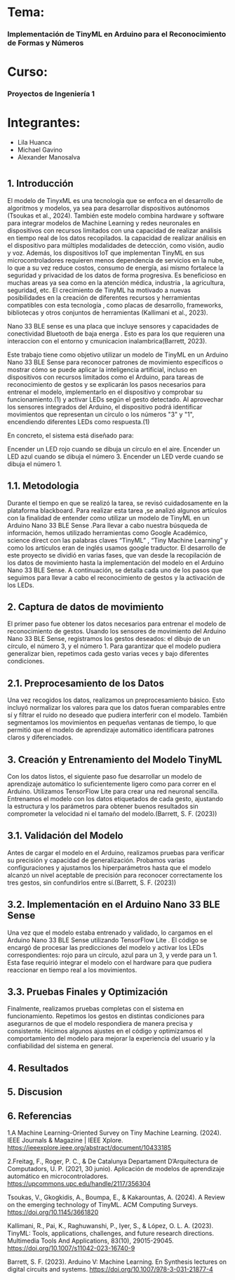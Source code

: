 # Tema:
### Implementación de TinyML en Arduino para el Reconocimiento de Formas y Números

# **Curso:**
### Proyectos de Ingeniería 1

# **Integrantes:**
- Lila Huanca
- Michael Gavino
- Alexander Manosalva

#


## **1. Introducción**

El modelo de TinyxML  es una  tecnología que se enfoca en el desarrollo de algoritmos  y modelos, ya sea  para desarrollar dispositivos autónomos (Tsoukas et al., 2024). También este modelo combina hardware y software para integrar modelos de Machine Learning y redes neuronales en dispositivos con recursos limitados  con   una  capacidad de  realizar análisis en tiempo real de los datos recopilados. la capacidad de realizar análisis en el dispositivo para múltiples modalidades de detección, como visión, audio y voz. Además, los dispositivos IoT que implementan TinyML en sus microcontroladores requieren menos dependencia de servicios en la nube, lo que a su vez reduce costos, consumo de energía, asi mismo fortalece la seguridad y privacidad de los datos de forma progresiva. Es beneficioso en muchas areas ya sea como  en la atención médica, industria , la agricultura, seguridad, etc. El crecimiento de TinyML  ha motivado a  nuevas  posibilidades  en la creación de diferentes recursos y herramientas compatibles con esta tecnología , como placas de desarrollo, frameworks, bibliotecas y otros conjuntos de herramientas (Kallimani et al., 2023).

Nano 33 BLE sense es una placa que incluye sensores y capacidades de conectividad Bluetooth de baja energa . Esto es para los que requieren una interaccion con el entorno y cmunicacion inalambrica(Barrett, 2023).

Este trabajo tiene como objetivo utilizar un modelo de TinyML en un Arduino Nano 33 BLE Sense para reconocer patrones de movimiento específicos  o mostrar cómo se puede aplicar la inteligencia artificial, incluso en dispositivos con recursos limitados como el Arduino, para tareas de reconocimiento de gestos y se explicarán los pasos necesarios para entrenar el modelo, implementarlo en el dispositivo y comprobar su funcionamiento.(1) y activar LEDs según el gesto detectado. Al aprovechar los sensores integrados del Arduino, el dispositivo podrá identificar movimientos que representan un círculo o los números "3" y "1", encendiendo diferentes LEDs como respuesta.(1) 

En concreto, el sistema está diseñado para:

Encender un LED rojo cuando se dibuja un círculo en el aire.
Encender un LED azul cuando se dibuja el número 3.
Encender un LED verde cuando se dibuja el número 1.

## **1.1. Metodologia**


Durante el tiempo en que se realizó la tarea, se revisó cuidadosamente en la plataforma blackboard.  Para realizar esta tarea ,se analizó algunos artículos con la finalidad de entender  como utilizar un modelo de TinyML en un Arduino Nano 33 BLE Sense .Para llevar a cabo nuestra búsqueda de información, hemos utilizado herramientas como Google Académico, science direct con  las palabras claves “TinyML” , “Tiny Machine Learning” y como los artículos eran de inglés usamos google traductor. 
El desarrollo de este proyecto se dividió en varias fases, que van desde la recopilación de los datos de movimiento hasta la implementación del modelo en el Arduino Nano 33 BLE Sense. A continuación, se detalla cada uno de los pasos que seguimos para llevar a cabo el reconocimiento de gestos y la activación de los LEDs.

## **2. Captura de datos de movimiento**

El primer paso fue obtener los datos necesarios para entrenar el modelo de reconocimiento de gestos. Usando los sensores de movimiento del Arduino Nano 33 BLE Sense, registramos los gestos deseados: el dibujo de un círculo, el número 3, y el número 1. Para garantizar que el modelo pudiera generalizar bien, repetimos cada gesto varias veces y bajo diferentes condiciones.

## **2.1. Preprocesamiento de los Datos**

Una vez recogidos los datos, realizamos un preprocesamiento básico. Esto incluyó normalizar los valores para que los datos fueran comparables entre sí y filtrar el ruido no deseado que pudiera interferir con el modelo. También segmentamos los movimientos en pequeñas ventanas de tiempo, lo que permitió que el modelo de aprendizaje automático identificara patrones claros y diferenciados.

## **3. Creación y Entrenamiento del Modelo TinyML** 

Con los datos listos, el siguiente paso fue desarrollar un modelo de aprendizaje automático lo suficientemente ligero como para correr en el Arduino. Utilizamos TensorFlow Lite para crear una red neuronal sencilla. Entrenamos el modelo con los datos etiquetados de cada gesto, ajustando la estructura y los parámetros para obtener buenos resultados sin comprometer la velocidad ni el tamaño del modelo.(Barrett, S. F. (2023))

## **3.1. Validación del Modelo** 

Antes de cargar el modelo en el Arduino, realizamos pruebas para verificar su precisión y capacidad de generalización. Probamos varias configuraciones y ajustamos los hiperparámetros hasta que el modelo alcanzó un nivel aceptable de precisión para reconocer correctamente los tres gestos, sin confundirlos entre sí.(Barrett, S. F. (2023))

## **3.2.  Implementación en el Arduino Nano 33 BLE Sense** 

Una vez que el modelo estaba entrenado y validado, lo cargamos en el Arduino Nano 33 BLE Sense utilizando TensorFlow Lite . El código se encargó de procesar las predicciones del modelo y activar los LEDs correspondientes: rojo para un círculo, azul para un 3, y verde para un 1. Esta fase requirió integrar el modelo con el hardware para que pudiera reaccionar en tiempo real a los movimientos.

## **3.3.  Pruebas Finales y Optimización** 

Finalmente, realizamos pruebas completas con el sistema en funcionamiento. Repetimos los gestos en distintas condiciones para asegurarnos de que el modelo respondiera de manera precisa y consistente. Hicimos algunos ajustes en el código y optimizamos el comportamiento del modelo para mejorar la experiencia del usuario y la confiabilidad del sistema en general.

## **4.  Resultados** 


## **5.  Discusion** 


## **6.  Referencias** 

1.A Machine Learning-Oriented Survey on Tiny Machine Learning. (2024). IEEE Journals & Magazine | IEEE Xplore. https://ieeexplore.ieee.org/abstract/document/10433185

2.Freitag, F., Roger, P. C., & De Catalunya Departament D’Arquitectura de Computadors, U. P. (2021, 30 junio). Aplicación de modelos de aprendizaje automático en microcontroladores. https://upcommons.upc.edu/handle/2117/356304

Tsoukas, V., Gkogkidis, A., Boumpa, E., & Kakarountas, A. (2024). A Review on the emerging technology of TinyML. ACM Computing Surveys. https://doi.org/10.1145/3661820

Kallimani, R., Pai, K., Raghuwanshi, P., Iyer, S., & López, O. L. A. (2023). TinyML: Tools, applications, challenges, and future research directions. Multimedia Tools And Applications, 83(10), 29015-29045. https://doi.org/10.1007/s11042-023-16740-9

Barrett, S. F. (2023). Arduino V: Machine Learning. En Synthesis lectures on digital circuits and systems. https://doi.org/10.1007/978-3-031-21877-4
